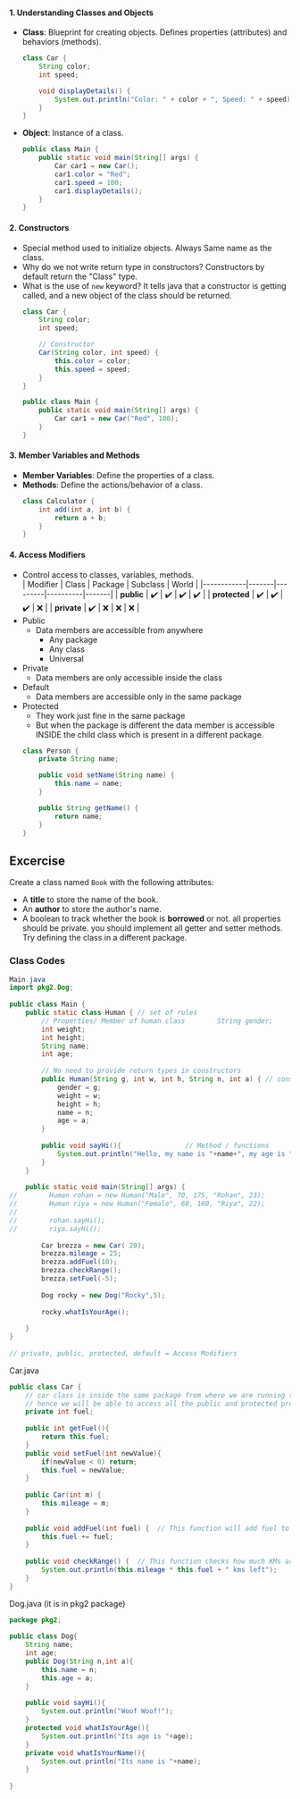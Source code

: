 
#### **1. Understanding Classes and Objects**  
- **Class**: Blueprint for creating objects. Defines properties (attributes) and behaviors (methods).  
  ```java
  class Car {
      String color;
      int speed;

      void displayDetails() {
          System.out.println("Color: " + color + ", Speed: " + speed);
      }
  }
  ```
- **Object**: Instance of a class.  
  ```java
  public class Main {
      public static void main(String[] args) {
          Car car1 = new Car();
          car1.color = "Red";
          car1.speed = 100;
          car1.displayDetails();
      }
  }
  ```

#### **2. Constructors**  
- Special method used to initialize objects. Always Same name as the class.  
- Why do we not write return type in constructors? Constructors by default return the "Class" type.
- What is the use of `new` keyword? It tells java that a constructor is getting called, and a new object of the class should be returned.
  ```java
  class Car {
      String color;
      int speed;

      // Constructor
      Car(String color, int speed) {
          this.color = color;
          this.speed = speed;
      }
  }

  public class Main {
      public static void main(String[] args) {
          Car car1 = new Car("Red", 100);
      }
  }
  ```

#### **3. Member Variables and Methods**  
- **Member Variables**: Define the properties of a class.  
- **Methods**: Define the actions/behavior of a class.  
  ```java
  class Calculator {
      int add(int a, int b) {
          return a + b;
      }
  }
  ```

#### **4. Access Modifiers**  
- Control access to classes, variables, methods.  
  | Modifier   | Class | Package | Subclass | World |
  |------------|-------|---------|----------|-------|
  | **public** | ✔️    | ✔️      | ✔️       | ✔️    |
  | **protected** | ✔️    | ✔️      | ✔️       | ❌    |
  | **private** | ✔️    | ❌      | ❌       | ❌    |
- Public
	- Data members are accessible from anywhere
		- Any package
		- Any class
		- Universal
- Private
	- Data members are only accessible inside the class
- Default
	- Data members are accessible only in the same package
- Protected
	- They work just fine in the same package
	- But when the package is different the data member is accessible INSIDE the child class which is present in a different package.
  ```java
  class Person {
      private String name;

      public void setName(String name) {
          this.name = name;
      }

      public String getName() {
          return name;
      }
  }
  ```

## Excercise
Create a class named `Book` with the following attributes:
- A **title** to store the name of the book.
- An **author** to store the author's name.
- A boolean to track whether the book is **borrowed** or not.
all properties should be private.
you should implement all getter and setter methods.
Try defining the class in a different package.

### Class Codes
```java
Main.java
import pkg2.Dog;  
  
public class Main {  
    public static class Human { // set of rules  
        // Properties/ Member of human class        String gender;  
        int weight;  
        int height;  
        String name;  
        int age;  
  
        // No need to provide return types in constructors  
        public Human(String g, int w, int h, String n, int a) { // constructor  
            gender = g;  
            weight = w;  
            height = h;  
            name = n;  
            age = a;  
        }  
  
        public void sayHi(){                // Method / functions  
            System.out.println("Hello, my name is "+name+", my age is "+age+" years!");  
        }  
    }  
  
    public static void main(String[] args) {  
//        Human rohan = new Human("Male", 70, 175, "Rohan", 23);  
//        Human riya = new Human("Female", 60, 160, "Riya", 22);  
//  
//        rohan.sayHi();  
//        riya.sayHi();  
  
        Car brezza = new Car( 20);  
        brezza.mileage = 25;  
        brezza.addFuel(10);  
        brezza.checkRange();  
        brezza.setFuel(-5);  
  
        Dog rocky = new Dog("Rocky",5);  
  
        rocky.whatIsYourAge();  
  
    }  
}  
  
// private, public, protected, default = Access Modifiers
```

Car.java
```java 
public class Car {  
    // car class is inside the same package from where we are running the code.  
    // hence we will be able to access all the public and protected properties of this class.    // Private properties are only limited to inner class usage    private int mileage;  
    private int fuel;  
  
    public int getFuel(){  
        return this.fuel;  
    }  
    public void setFuel(int newValue){  
        if(newValue < 0) return;  
        this.fuel = newValue;  
    }  
  
    public Car(int m) {  
        this.mileage = m;  
    }  
  
    public void addFuel(int fuel) {  // This function will add fuel to the car  
        this.fuel += fuel;  
    }  
  
    public void checkRange() {  // This function checks how much KMs are remaining  
        System.out.println(this.mileage * this.fuel + " kms left");  
    }  
}
```

Dog.java (it is in pkg2 package)

```java
package pkg2;  
  
public class Dog{  
    String name;  
    int age;  
    public Dog(String n,int a){  
        this.name = n;  
        this.age = a;  
    }  
  
    public void sayHi(){  
        System.out.println("Woof Woof!");  
    }  
    protected void whatIsYourAge(){  
        System.out.println("Its age is "+age);  
    }  
    private void whatIsYourName(){  
        System.out.println("Its name is "+name);  
    }  
  
}
```